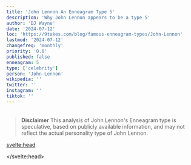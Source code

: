 ```yaml
---
title: 'John Lennon An Enneagram Type 5'
description: 'Why John Lennon appears to be a type 5'
author: 'DJ Wayne'
date: '2024-07-12'
loc: 'https://9takes.com/blog/famous-enneagram-types/John-Lennon'
lastmod: '2024-07-12'
changefreq: 'monthly'
priority: '0.6'
published: false
enneagram: 5
type: ['celebrity']
person: 'John-Lennon'
wikipedia: ''
twitter: ''
instagram: ''
tiktok: ''
---
```


<!--
    childhood and upbringing
    first big success
    style habits and quirks that relate to their personality type
    stressful moments in their life and how they handled them
    comfort- moments in their life where they are doing well and killing it
-->
<!-- // keywords:  -->

<script>
	// import  PopCard  from "$lib/components/atoms/PopCard.svelte";
</script>

<div
	style="display: flex;
    justify-content: center;
    margin: 1rem 0;
	"
>
	<!-- <PopCard
		image={`/types/5s/${'John-Lennon'}.webp`}
		enneagramType={5}
		showIcon={false}
		displayText="John Lennon"
		subtext=""
	/> -->
</div>

> **Disclaimer** This analysis of John Lennon's Enneagram type is speculative, based on publicly available information, and may not reflect the actual personality type of John Lennon.

<p class="firstLetter"></p>

<svelte:head>

<script type="application/ld+json">

</script>

</svelte:head>

<style lang="scss"></style>
